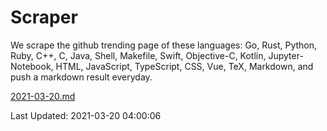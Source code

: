 # Scraper

We scrape the github trending page of these languages: Go, Rust, Python, Ruby, C++, C, Java, Shell, Makefile, Swift, Objective-C, Kotlin, Jupyter-Notebook, HTML, JavaScript, TypeScript, CSS, Vue, TeX, Markdown, and push a markdown result everyday.

[2021-03-20.md](https://github.com/yangwenmai/github-trending-backup/blob/master/2021-03-20.md)

Last Updated: 2021-03-20 04:00:06